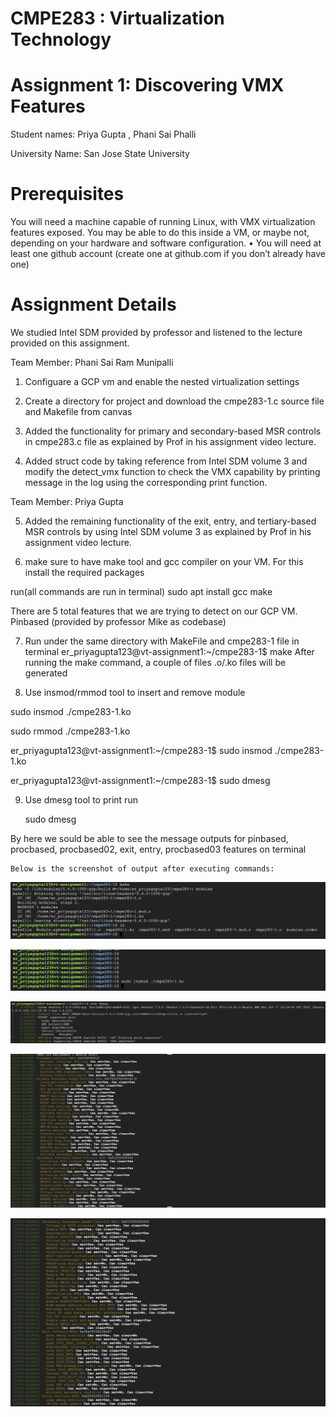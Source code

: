 
# CMPE283 : Virtualization Technology

# Assignment 1: Discovering VMX Features

 Student names: Priya Gupta , Phani Sai Phalli

 University Name: San Jose State University

# Prerequisites

You will need a machine capable of running Linux, with VMX virtualization features exposed.
You may be able to do this inside a VM, or maybe not, depending on your hardware and software configuration. • You will need at least one github account (create one at github.com if you don’t already have one)

# Assignment Details

We studied Intel SDM provided by professor and listened to the lecture provided on this assignment.

Team Member: Phani Sai Ram Munipalli 

1. Configuare a GCP vm and enable the nested virtualization settings

2. Create a directory for project and download the cmpe283-1.c source file and Makefile from canvas

3. Added the functionality for primary and secondary-based MSR controls in cmpe283.c file 
as explained by Prof in his assignment video lecture.

4. Added struct code by taking reference from Intel SDM volume 3 and modify the detect_vmx function to check the VMX capability by printing message in the log using the corresponding print function.

Team Member: Priya Gupta 

5. Added the remaining functionality of the exit, entry, and tertiary-based MSR controls by using Intel SDM volume 3 as explained by Prof in his assignment video lecture.

6. make sure to have make tool and gcc compiler on your VM. For this install the required packages 

run(all commands are run in terminal) 
     sudo apt install gcc make 
     
There are 5 total features that we are trying to detect on our GCP VM.
Pinbased (provided by professor Mike as codebase) 

7. Run under the same directory with MakeFile and cmpe283-1 file in terminal er_priyagupta123@vt-assignment1:~/cmpe283-1$ make
After running the make command, a couple of files .o/.ko files will be generated

8. Use insmod/rmmod tool to insert and remove module

 sudo insmod ./cmpe283-1.ko 
     
 sudo rmmod ./cmpe283-1.ko
  
er_priyagupta123@vt-assignment1:~/cmpe283-1$ sudo insmod ./cmpe283-1.ko

er_priyagupta123@vt-assignment1:~/cmpe283-1$ sudo dmesg

9. Use dmesg tool to print run 

    sudo dmesg

By here we sould be able to see the message outputs for pinbased, procbased, procbased02, exit, entry, procbased03 features on terminal
    
    Below is the screenshot of output after executing commands:
   
   ![VT_Assignment](/images/screenshot3.png)
   
   ![VT_Assignment](/images/screenshot5.png)
   
   ![VT_Assignment](/images/screenshot4.png)
    
   ![VT_Assignment](/images/screenshot1.png)
     
   ![VT_Assignment](/images/screenshot2.png)

